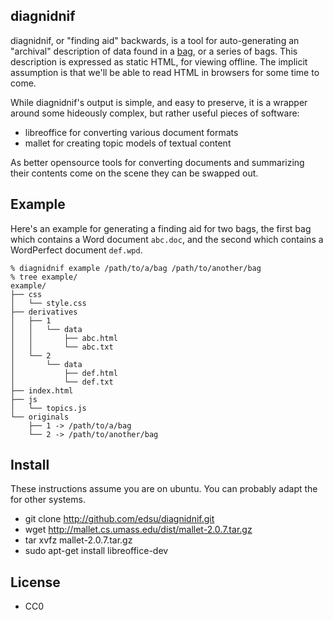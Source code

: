 diagnidnif
----------

diagnidnif, or "finding aid" backwards, is a tool for auto-generating an 
"archival" description of data found in a [bag](http://en.wikipedia.org/wiki/BagIt), or a series of bags. This description is expressed as static HTML, for 
viewing offline. The implicit assumption is that we'll be able to read HTML 
in browsers for some time to come.

While diagnidnif's output is simple, and easy to preserve, it is a wrapper 
around some hideously complex, but rather useful pieces of software:

* libreoffice for converting various document formats
* mallet for creating topic models of textual content

As better opensource tools for converting documents and summarizing their 
contents come on the scene they can be swapped out.

Example
-------

Here's an example for generating a finding aid for two bags, the first bag 
which contains a Word document `abc.doc`, and the second which contains a 
WordPerfect document `def.wpd`.

    % diagnidnif example /path/to/a/bag /path/to/another/bag
    % tree example/
    example/
    ├── css
    │   └── style.css
    ├── derivatives
    │   ├── 1
    │   │   └── data
    │   │       ├── abc.html
    │   │       └── abc.txt
    │   └── 2
    │       └── data
    │           ├── def.html
    │           └── def.txt
    ├── index.html
    ├── js
    │   └── topics.js
    └── originals
        ├── 1 -> /path/to/a/bag
        └── 2 -> /path/to/another/bag

Install
-------

These instructions assume you are on ubuntu. You can probably adapt the for other systems.

* git clone http://github.com/edsu/diagnidnif.git
* wget http://mallet.cs.umass.edu/dist/mallet-2.0.7.tar.gz
* tar xvfz mallet-2.0.7.tar.gz
* sudo apt-get install libreoffice-dev

License
-------

* CC0
